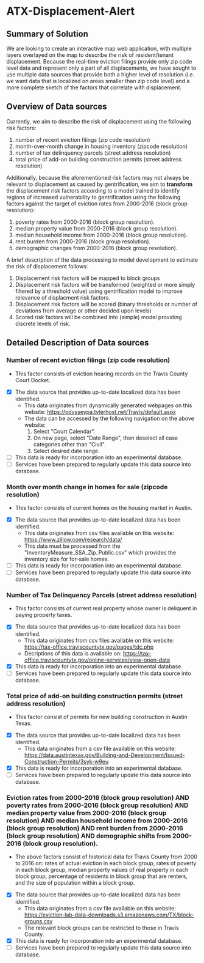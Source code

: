 # ATX-Displacement-Alert

## Summary of Solution
We are looking to create an interactive map web application, with multiple layers overlayed on the map to describe the risk of resident/tenant displacement. Because the real-time eviction filings provide only zip code level data and represent only a part of all displacements, we have sought to use multiple data sources that provide both a higher level of resolution (i.e. we want data that is localized on areas smaller than zip code level) and a more complete sketch of the factors that correlate with displacement.

## Overview of Data sources
Currently, we aim to describe the risk of displacement using the following risk factors:
1. number of recent eviction filings (zip code resolution)
2. month-over-month change in housing inventory (zipcode resolution)
3. number of tax delinquency parcels (street address resolution)
4. total price of add-on building construction permits (street address resolution)

Additionally, because the aforementioned risk factors may not always be relevant to displacement as caused by gentrification, we aim to **transform** the displacement risk factors according to a model trained to identify regions of increased vulnerability to gentrification using the following factors against the target of eviction rates from 2000-2016 (block group resolution):
1. poverty rates from 2000-2016 (block group resolution).
2. median property value from 2000-2016 (block group resolution).
3. median household income from 2000-2016 (block group resolution).
4. rent burden from 2000-2016 (block group resolution).
5. demographic changes from 2000-2016 (block group resolution).

A brief description of the data processing to model development to estimate the risk of displacement follows:
1. Displacement risk factors will be mapped to block groups
2. Displacement risk factors will be transformed (weighted or more simply filtered by a threshold value) using gentrification model to improve relevance of displacment risk factors.
3. Displacement risk factors will be scored (binary thresholds or number of deviations from average or other decided upon levels)
4. Scored risk factors will be combined into (simple) model providing discrete levels of risk.


## Detailed Description of Data sources
### Number of recent eviction filings (zip code resolution)
- This factor consists of eviction hearing records on the Travis County Court Docket.
- [x] The data source that provides up-to-date localized data has been identified.
    * This data originates from dynamically generated webpages on this website: https://odysseypa.tylerhost.net/Travis/default.aspx
    * The data can be accessed by the following navigation on the above website:
        1. Select "Court Calendar".
        2. On new page, select "Date Range", then deselect all case categories other than "Civil".
        3. Select desired date range.    
- [ ] This data is ready for incorporation into an experimental database.
- [ ] Services have been prepared to regularly update this data source into database.

### Month over month change in homes for sale (zipcode resolution)
- This factor consists of current homes on the housing market in Austin.
- [x] The data source that provides up-to-date localized data has been identified.
    * This data originates from csv files available on this website: https://www.zillow.com/research/data/
    * This data must be processed from the "InventoryMeasure_SSA_Zip_Public.csv" which provides the inventory size for for-sale homes.
- [ ] This data is ready for incorporation into an experimental database.
- [ ] Services have been prepared to regularly update this data source into database.

### Number of Tax Delinquency Parcels (street address resolution)
- This factor consists of current real property whose owner is deliquent in paying property taxes.
- [x] The data source that provides up-to-date localized data has been identified.
    * This data originates from csv files available on this website: https://tax-office.traviscountytx.gov/pages/tdc.php
    * Decriptions of this data is available on: https://tax-office.traviscountytx.gov/online-services/view-open-data
- [x] This data is ready for incorporation into an experimental database.
- [ ] Services have been prepared to regularly update this data source into database.

### Total price of add-on building construction permits (street address resolution)
- This factor consist of permits for new building construction in Austin Texas.
- [x] The data source that provides up-to-date localized data has been identified.
    * This data originates from a csv file available on this website: https://data.austintexas.gov/Building-and-Development/Issued-Construction-Permits/3syk-w9eu
- [x] This data is ready for incorporation into an experimental database.
- [ ] Services have been prepared to regularly update this data source into database.

### Eviction rates from 2000-2016 (block group resolution) AND poverty rates from 2000-2016 (block group resolution) AND median property value from 2000-2016 (block group resolution) AND median household income from 2000-2016 (block group resolution) AND rent burden from 2000-2016 (block group resolution) AND demographic shifts from 2000-2016 (block group resolution).
- The above factors consist of historical data for Travis County from 2000 to 2016 on: rates of actual eviction in each block group, rates of poverty in each block group, median property values of real property in each block group, percentage of residents in block group that are renters, and the size of population within a block group. 
- [x] The data source that provides up-to-date localized data has been identified.
    * This data originates from a csv file available on this website: https://eviction-lab-data-downloads.s3.amazonaws.com/TX/block-groups.csv
    * The relevant block groups can be restricted to those in Travis County.
- [x] This data is ready for incorporation into an experimental database.
- [ ] Services have been prepared to regularly update this data source into database.
